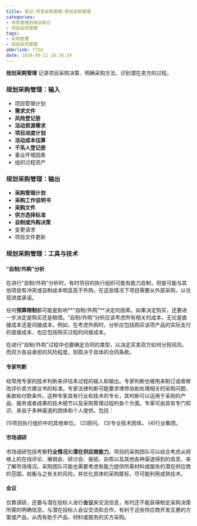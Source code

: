 ```yaml
---
title: 笔记-项目采购管理-规划采购管理
categories:
- 项目管理的培训笔记
- 项目采购管理
tags:
- 采购管理
- 规划采购管理
abbrlink: f72d
date: 2020-09-12 16:36:24
---
```


**规划采购管理**
记录项目采购决策、明确采购方法、识别潜在卖方的过程。

<!-- more -->

### 规划采购管理：输入

- 项目管理计划
- **需求文件**
- **风险登记册**
- **活动资源需求**
- **项目进度计划**
- **活动成本估算**
- **干系人登记册**
- 事业环境因素
- 组织过程资产

### 规划采购管理：输出

- **采购管理计划**
- **采购工作说明书**
- **采购文件**
- **供方选择标准**
- **自制或外购决策**
- 变更请求
- 项目文件更新

### 规划采购管理：工具与技术

<!-- more -->

#### “自制/外购”分析

在进行“自制/外购”分析时，有时项目的执行组织可能有能力自制，但是可能与其他项目有冲突或自制成本明显高于外购，在这些情况下项目需要从外部采购，以兑现进度承诺。

任何**预算限制**都可能是影响**“自制/外购”**决定的因素。如果决定购买，还要进一步决定是购买还是租借。“自制/外购”分析应该考虑所有相关的成本，无论是直接成本还是间接成本。例如，在考虑外购时，分析应包括购买该项产品的实际支付的直接成本，也应包括购买过程的间接成本。

在进行“自制/外购”过程中也要确定合同的类型，以决定买卖双方如何分担风险。而双方各自承担的风险程度，则取决于具体的合同条款。

#### 专家判断

经常用专家的技术判断来评估本过程的输入和输出。专家判断也被用来制订或者修改评价卖方建议书的标准。专家法律判断可能要求律师协助处理相关的采购问题、条款和付款条件。这种专家具有行业和技术的专长，其判断可以运用于采购的产品、服务或者成果的技术细节以及采购管理过程的各个方面。专家可由具有专门知识、来自于多种渠道的团体和个人提供。包括：

(1)项目执行组织中的其他单位。
(2)顾问。
(3)专业技术团体。
(4)行业集团。

#### 市场调研

市场调研包括考察**行业情况**和**潜在供应商能力**。项目的采购团队可以综合考虑从网络上的在线评论、展销会、研讨会、报纸、杂质以及其他各种渠道得到的信息，来了解市场情况。采购团队可能也需要考虑有能力提供所需材料或服务的潜在供应商的范围，权衡与之有关的风险，并优化具体的采购匿标，尽可能利用成熟技术。

#### 会议

仅靠调研，还要与潜在投标人进行**会议**来交流信息，有时还不能获得制定采购决策所需的明确信息。与潜在投标人会议交流和合作，有利于这些供应商开发互惠的方案或产品，从而有助于产品、材料或服务的买方采购。
